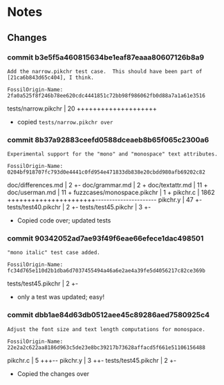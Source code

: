# Notes

## Changes

### commit b3e5f5a460815634be1eaf87eaaa80607126b8a9

    Add the narrow.pikchr test case.  This should have been part of
    [21ca6b843d65c404], I think.

    FossilOrigin-Name: 2fa0a525f8f246b78ee620cdc4441851c72bb98f986062fb0d88a7a1a61e3516

 tests/narrow.pikchr | 20 ++++++++++++++++++++

* copied `tests/narrow.pikchr over`

### commit 8b37a92883ceefd0588dceaeb8b65f065c2300a6

    Experimental support for the "mono" and "monospace" text attributes.

    FossilOrigin-Name: 0204bf918707fc793d0e4441c0fd954e471833db838e20cbdd980afb69202c82

 doc/differences.md         |    2 +-
 doc/grammar.md             |    2 +
 doc/textattr.md            |   11 +
 doc/userman.md             |   11 +
 fuzzcases/monospace.pikchr |    1 +
 pikchr.c                   | 1862 ++++++++++++++++++++++----------------------
 pikchr.y                   |   47 +-
 tests/test40.pikchr        |    2 +-
 tests/test45.pikchr        |    3 +-

* Copied code over; updated tests

### commit 90342052ad7ae93f49f6eae66efece1dac498501

    "mono italic" test case added.

    FossilOrigin-Name: fc34d765e110d2b1dba6d7037455494a46a6e2ae4a39fe5d4056217c82ce369b

 tests/test45.pikchr | 2 +-

* only a test was updated; easy!

### commit dbb1ae84d63db0512aee45c89286aed7580925c4

    Adjust the font size and text length computations for monospace.

    FossilOrigin-Name: 22e2a2c622aa8186d963c5de23e8bc39217b73628affacd5f661e51106156488

 pikchr.c            | 5 +++--
 pikchr.y            | 3 ++-
 tests/test45.pikchr | 2 +-

* Copied the changes over
